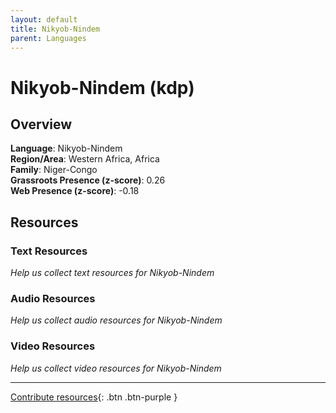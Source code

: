 ```yaml
---
layout: default
title: Nikyob-Nindem
parent: Languages
---
```


# Nikyob-Nindem (kdp)

## Overview

**Language**: Nikyob-Nindem  
**Region/Area**: Western Africa, Africa  
**Family**: Niger-Congo  
**Grassroots Presence (z-score)**: 0.26  
**Web Presence (z-score)**: -0.18  

## Resources

### Text Resources
*Help us collect text resources for Nikyob-Nindem*

### Audio Resources
*Help us collect audio resources for Nikyob-Nindem*

### Video Resources
*Help us collect video resources for Nikyob-Nindem*

---

[Contribute resources](https://forms.office.com/e/1SfLJx3u1r){: .btn .btn-purple }
